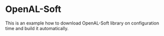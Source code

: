 OpenAL-Soft
==============

This is an example how to download OpenAL-Soft library on configuration time and build it automatically.


